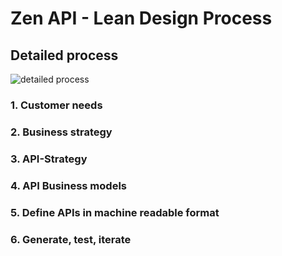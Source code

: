 # Zen API - Lean Design Process

## Detailed process
![detailed process](https://github.com/zenapi/description/blob/master/images/zenapi-process.png)

### 1. Customer needs

### 2. Business strategy

### 3. API-Strategy

### 4. API Business models

### 5. Define APIs in machine readable format

### 6. Generate, test, iterate
